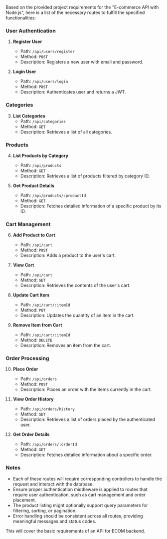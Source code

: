 Based on the provided project requirements for the "E-commerce API with Node.js", here is a list of the necessary routes to fulfill the specified functionalities:

### User Authentication
1. **Register User**
   - Path: `/api/users/register`
   - Method: `POST`
   - Description: Registers a new user with email and password.

2. **Login User**
   - Path: `/api/users/login`
   - Method: `POST`
   - Description: Authenticates user and returns a JWT.

### Categories
3. **List Categories**
   - Path: `/api/categories`
   - Method: `GET`
   - Description: Retrieves a list of all categories.

### Products
4. **List Products by Category**
   - Path: `/api/products`
   - Method: `GET`
   - Description: Retrieves a list of products filtered by category ID.

5. **Get Product Details**
   - Path: `/api/products/:productId`
   - Method: `GET`
   - Description: Fetches detailed information of a specific product by its ID.

### Cart Management
6. **Add Product to Cart**
   - Path: `/api/cart`
   - Method: `POST`
   - Description: Adds a product to the user's cart.

7. **View Cart**
   - Path: `/api/cart`
   - Method: `GET`
   - Description: Retrieves the contents of the user's cart.

8. **Update Cart Item**
   - Path: `/api/cart/:itemId`
   - Method: `PUT`
   - Description: Updates the quantity of an item in the cart.

9. **Remove Item from Cart**
   - Path: `/api/cart/:itemId`
   - Method: `DELETE`
   - Description: Removes an item from the cart.

### Order Processing
10. **Place Order**
    - Path: `/api/orders`
    - Method: `POST`
    - Description: Places an order with the items currently in the cart.

11. **View Order History**
    - Path: `/api/orders/history`
    - Method: `GET`
    - Description: Retrieves a list of orders placed by the authenticated user.

12. **Get Order Details**
    - Path: `/api/orders/:orderId`
    - Method: `GET`
    - Description: Fetches detailed information about a specific order.

### Notes
- Each of these routes will require corresponding controllers to handle the request and interact with the database.
- Ensure proper authentication middleware is applied to routes that require user authentication, such as cart management and order placement.
- The product listing might optionally support query parameters for filtering, sorting, or pagination.
- Error handling should be consistent across all routes, providing meaningful messages and status codes.

This will cover the basic requirements of an API for ECOM backend.